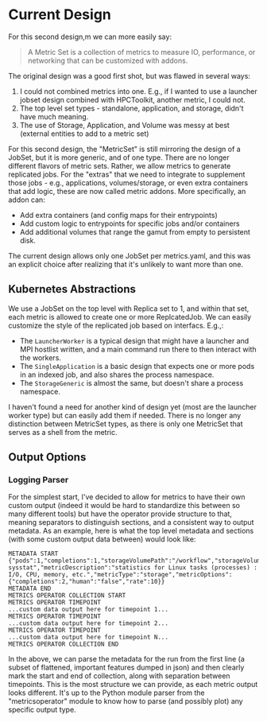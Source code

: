 # Current Design

For this second design,m we can more easily say:

> A Metric Set is a collection of metrics to measure IO, performance, or networking that can be customized with addons.

The original design was a good first shot, but was flawed in several ways:

1. I could not combined metrics into one. E.g., if I wanted to use a launcher jobset design combined with HPCToolkit, another metric, I could not.
2. The top level set types - standalone, application, and storage, didn't have much meaning.
3. The use of Storage, Application, and Volume was messy at best (external entities to add to a metric set)

For this second design, the "MetricSet" is still mirroring the design of a JobSet, but it is more generic, and of one type. There are no longer different
flavors of metric sets. Rather, we allow metrics to generate replicated jobs. For the "extras" that we need to integrate to supplement those jobs - e.g., applications, volumes/storage, or
even extra containers that add logic, these are now called metric addons.  More specifically, an addon can:

 - Add extra containers (and config maps for their entrypoints)
 - Add custom logic to entrypoints for specific jobs and/or containers
 - Add additional volumes that range the gamut from empty to persistent disk.

The current design allows only one JobSet per metrics.yaml, and this was an explicit choice after realizing that it's unlikely to want more than one.

## Kubernetes Abstractions

We use a JobSet on the top level with Replica set to 1, and within that set, each metric is allowed to create one or more ReplcatedJob. We can easily customize the style of the replicated job based
on interfacs. E.g.,:

- The `LauncherWorker` is a typical design that might have a launcher and MPI hostlist written, and a main command run there to then interact with the workers.
- The `SingleApplication` is a basic design that expects one or more pods in an indexed job, and also shares the process namespace.
- The `StorageGeneric` is almost the same, but doesn't share a process namespace.

I haven't found a need for another kind of design yet (most are the launcher worker type) but can easily add them if needed.
There is no longer any distinction between MetricSet types, as there is only one MetricSet that serves as a shell from the metric.

## Output Options

### Logging Parser

For the simplest start, I've decided to allow for metrics to have their own custom output (indeed it would be hard to standardize this between so many different tools) but have the operator
provide structure to that, meaning separators to distinguish sections, and a consistent way to output metadata. As an example, here is what the top level metadata and sections (with some custom output data between)
would look like:

```console
METADATA START {"pods":1,"completions":1,"storageVolumePath":"/workflow","storageVolumeHostPath":"/tmp/workflow","metricName":"io-sysstat","metricDescription":"statistics for Linux tasks (processes) : I/O, CPU, memory, etc.","metricType":"storage","metricOptions":{"completions":2,"human":"false","rate":10}}
METADATA END
METRICS OPERATOR COLLECTION START
METRICS OPERATOR TIMEPOINT
...custom data output here for timepoint 1...
METRICS OPERATOR TIMEPOINT
...custom data output here for timepoint 2...
METRICS OPERATOR TIMEPOINT
...custom data output here for timepoint N...
METRICS OPERATOR COLLECTION END
```

In the above, we can parse the metadata for the run from the first line (a subset of flattened, important features dumped in json) and then clearly mark the start and end of collection,
along with separation between timepoints. This is the most structure we can provide, as each metric output looks different. It's up to the Python module parser from the "metricsoperator"
module to know how to parse (and possibly plot) any specific output type.